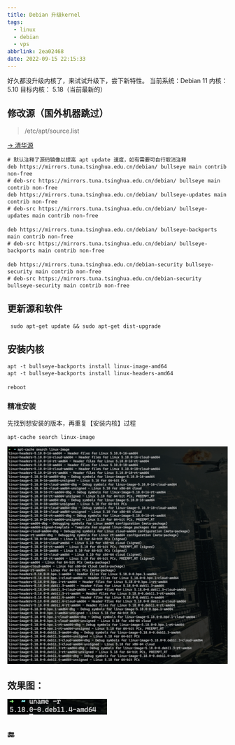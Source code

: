```yaml
---
title: Debian 升级kernel
tags:
  - linux
  - debian
  - vps
abbrlink: 2ea02468
date: 2022-09-15 22:15:33
---
```



好久都没升级内核了，来试试升级下，尝下新特性。
当前系统：Debian 11 
内核： 5.10
目标内核： 5.18（当前最新的）
<!-- more -->

## 修改源（国外机器跳过）

> /etc/apt/source.list

[→ 清华源](https://mirrors.tuna.tsinghua.edu.cn/help/debian/)

```
# 默认注释了源码镜像以提高 apt update 速度，如有需要可自行取消注释
deb https://mirrors.tuna.tsinghua.edu.cn/debian/ bullseye main contrib non-free
# deb-src https://mirrors.tuna.tsinghua.edu.cn/debian/ bullseye main contrib non-free
deb https://mirrors.tuna.tsinghua.edu.cn/debian/ bullseye-updates main contrib non-free
# deb-src https://mirrors.tuna.tsinghua.edu.cn/debian/ bullseye-updates main contrib non-free
 
deb https://mirrors.tuna.tsinghua.edu.cn/debian/ bullseye-backports main contrib non-free
# deb-src https://mirrors.tuna.tsinghua.edu.cn/debian/ bullseye-backports main contrib non-free
 
deb https://mirrors.tuna.tsinghua.edu.cn/debian-security bullseye-security main contrib non-free
# deb-src https://mirrors.tuna.tsinghua.edu.cn/debian-security bullseye-security main contrib non-free

```

## 更新源和软件

```
 sudo apt-get update && sudo apt-get dist-upgrade
```


## 安装内核

```
apt -t bullseye-backports install linux-image-amd64
apt -t bullseye-backports install linux-headers-amd64

reboot
```

### 精准安装
先找到想安装的版本，再重复【安装内核】过程
```
apt-cache search linux-image 
```
![](https://raw.githubusercontent.com/crab21/Images/master/2022/clipboard_20220916_012249.png)


## 效果图：

![](https://raw.githubusercontent.com/crab21/Images/master/2022/clipboard_20220916_012132.png)


## 🔚